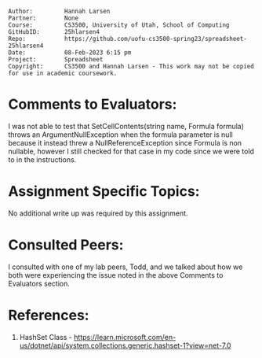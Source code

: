 ﻿```
Author:			Hannah Larsen
Partner:		None
Course:			CS3500, University of Utah, School of Computing
GitHubID:		25hlarsen4
Repo:			https://github.com/uofu-cs3500-spring23/spreadsheet-25hlarsen4
Date:			08-Feb-2023 6:15 pm
Project:	  	Spreadsheet
Copyright:		CS3500 and Hannah Larsen - This work may not be copied for use in academic coursework.
```


# Comments to Evaluators:

I was not able to test that SetCellContents(string name, Formula formula) throws an ArgumentNullException when
the formula parameter is null because it instead threw a NullReferenceException since Formula is non nullable, 
however I still checked for that case in my code since we were told to in the instructions.

# Assignment Specific Topics:

No additional write up was required by this assignment.

# Consulted Peers:

I consulted with one of my lab peers, Todd, and we talked about how we both were experiencing the issue noted in
the above Comments to Evaluators section.

# References:

1. HashSet<T> Class - https://learn.microsoft.com/en-us/dotnet/api/system.collections.generic.hashset-1?view=net-7.0